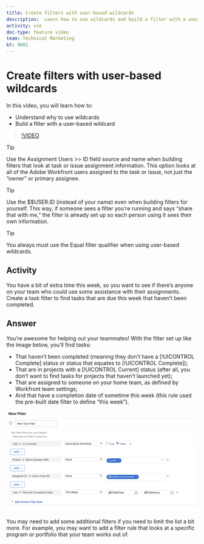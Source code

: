 ```yaml
---
title: Create filters with user-based wildcards
description:  Learn how to use wildcards and build a filter with a user-based wildcard in [!DNL Adobe Workfront].
activity: use
doc-type: feature video
team: Technical Marketing
kt: 9081
---
```

# Create filters with user-based wildcards

In this video, you will learn how to:

* Understand why to use wildcards 
* Build a filter with a user-based wildcard 

>[!VIDEO](https://video.tv.adobe.com/v/336810/?quality=12)

>[!TIP]
>
>Use the Assignment Users >> ID field source and name when building filters that look at task or issue assignment information.  This option looks at all of the Adobe Workfront users assigned to the task or issue, not just the “owner” or primary assignee. 

>[!TIP]
>
>Use the $$USER.ID (instead of your name) even when building filters for yourself. This way, if someone sees a filter you’re running and says “share that with me,” the filter is already set up so each person using it sees their own information. 

>[!TIP]
>
>You always must use the Equal filter qualifier when using user-based wildcards. 

## Activity

You have a bit of extra time this week, so you want to see if there’s anyone on your team who could use some assistance with their assignments. Create a task filter to find tasks that are due this week that haven’t been completed.  

## Answer

You’re awesome for helping out your teammates! With the filter set up like the image below, you’ll find tasks: 

* That haven’t been completed (meaning they don’t have a [!UICONTROL Complete] status or status that equates to [!UICONTROL Complete]); 
* That are in projects with a [!UICONTROL Current] status (after all, you don’t want to find tasks for projects that haven’t launched yet); 
* That are assigned to someone on your home team, as defined by Workfront team settings; 
* And that have a completion date of sometime this week (this rule used the pre-built date filter to define “this week”). 

![An image of the screen to create a task filter with a user-based wildcard](assets/user-wildcard-exercise-answer.png)

You may need to add some additional filters if you need to limit the list a bit more. For example, you may want to add a filter rule that looks at a specific program or portfolio that your team works out of.
